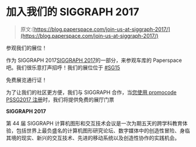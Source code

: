 # 加入我们的 SIGGRAPH 2017

> 原文:[https://blog.paperspace.com/join-us-at-siggraph-2017/](https://blog.paperspace.com/join-us-at-siggraph-2017/)

参观我们的展位！

作为 SIGGRAPH 2017[SIGGRAPH 2017](http://s2017.siggraph.org/)的一部分，来参观车库的 Paperspace 吧。我们很乐意打声招呼！我们的展位位于 [#SG15](https://iebms.heiexpo.com/iebms/oep/oep_p5_floorplan.aspx?oc=16&ct=OEP&eventid=5016)

免费展览通行证！

为了让我们的社区更方便，我们与 SIGGRAPH 合作，当[您使用 promocode PSSG2017 注册](https://register.rcsreg.com/r2/siggraph2017/)时，我们将提供免费的展厅门票

**SIGGRAPH 2017**

第 44 届 SIGGRAPH 计算机图形和交互技术会议是一次为期五天的跨学科教育体验，包括世界上最负盛名的计算机图形研究论坛、数字媒体中的创造性冒险、身临其境的现实、新兴的交互技术、先进的移动系统以及创造性协作的实践机会。